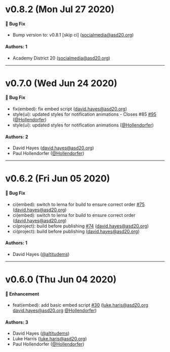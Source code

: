 # v0.8.2 (Mon Jul 27 2020)

#### 🐛 Bug Fix

- Bump version to: v0.8.1 \[skip ci\] (socialmedia@asd20.org)

#### Authors: 1

- Academy District 20 (socialmedia@asd20.org)

---

# v0.7.0 (Wed Jun 24 2020)

#### 🐛 Bug Fix

- fix(embed): fix embed script (david.hayes@asd20.org)
- style(ui): updated styles for notification animations - Closes #85 [#95](https://github.com/academydistrict20/notifications/pull/95) ([@Hollendorfer](https://github.com/Hollendorfer))
- style(ui): updated styles for notification animations ([@Hollendorfer](https://github.com/Hollendorfer))

#### Authors: 2

- David Hayes (david.hayes@asd20.org)
- Paul Hollendorfer ([@Hollendorfer](https://github.com/Hollendorfer))

---

# v0.6.2 (Fri Jun 05 2020)

#### 🐛 Bug Fix

- ci(embed): switch to lerna for build to ensure correct order [#75](https://github.com/academydistrict20/notifications/pull/75) (david.hayes@asd20.org)
- ci(embed): switch to lerna for build to ensure correct order (david.hayes@asd20.org)
- ci(project): build before publishing [#74](https://github.com/academydistrict20/notifications/pull/74) (david.hayes@asd20.org)
- ci(project): build before publishing (david.hayes@asd20.org)

#### Authors: 1

- David Hayes ([@altitudems](https://github.com/altitudems))

---

# v0.6.0 (Thu Jun 04 2020)

#### 🚀 Enhancement

- feat(embed): add basic embed script [#30](https://github.com/academydistrict20/notifications/pull/30) (luke.haris@asd20.org david.hayes@asd20.org [@Hollendorfer](https://github.com/Hollendorfer))

#### Authors: 3

- David Hayes ([@altitudems](https://github.com/altitudems))
- Luke Harris (luke.haris@asd20.org)
- Paul Hollendorfer ([@Hollendorfer](https://github.com/Hollendorfer))
